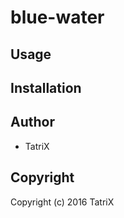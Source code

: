 # blue-water



## Usage

## Installation

## Author

* TatriX

## Copyright

Copyright (c) 2016 TatriX

